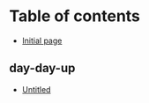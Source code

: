 # Table of contents

* [Initial page](README.md)

## day-day-up

* [Untitled](day-day-up/untitled.md)

